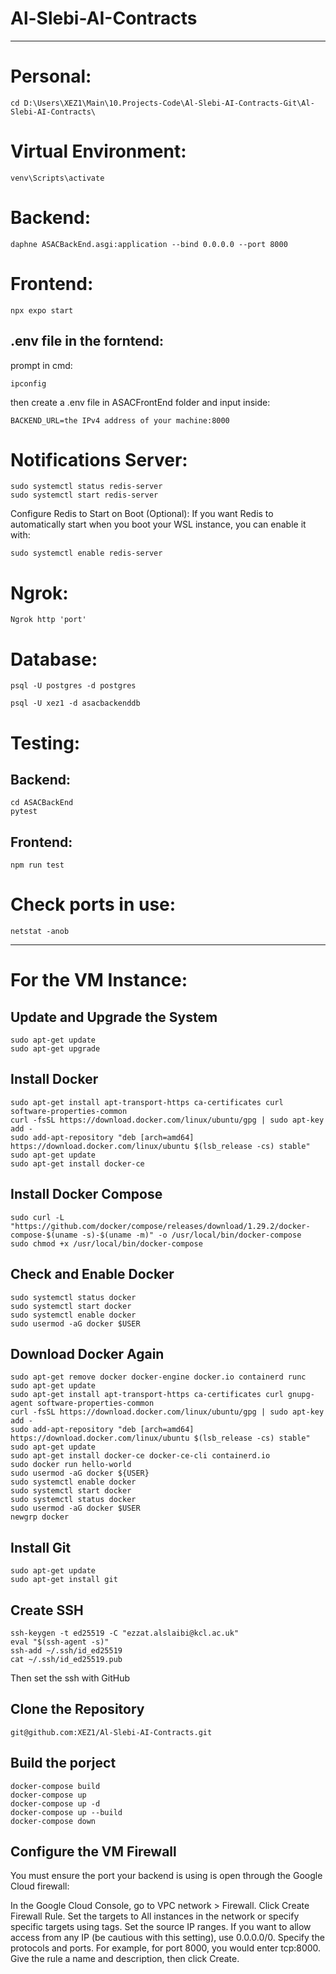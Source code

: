 # Al-Slebi-AI-Contracts
---


# Personal:
```
cd D:\Users\XEZ1\Main\10.Projects-Code\Al-Slebi-AI-Contracts-Git\Al-Slebi-AI-Contracts\
```


# Virtual Environment: 
```
venv\Scripts\activate
```


# Backend:
```
daphne ASACBackEnd.asgi:application --bind 0.0.0.0 --port 8000
```


# Frontend:
```
npx expo start
```


## .env file in the forntend:
prompt in cmd: 
```
ipconfig
```
then create a .env file in ASACFrontEnd folder and input inside:
```
BACKEND_URL=the IPv4 address of your machine:8000
```


# Notifications Server:
```
sudo systemctl status redis-server
sudo systemctl start redis-server
```
Configure Redis to Start on Boot (Optional): If you want Redis to automatically start when you boot your WSL instance, you can enable it with:
```
sudo systemctl enable redis-server
```


# Ngrok:
```
Ngrok http 'port'
```


# Database:
```
psql -U postgres -d postgres
```
```
psql -U xez1 -d asacbackenddb
```


# Testing:

## Backend:
```
cd ASACBackEnd
pytest
```

## Frontend:
```
npm run test
```

# Check ports in use:
```
netstat -anob
```


----

# For the VM Instance:

## Update and Upgrade the System
```
sudo apt-get update
sudo apt-get upgrade
```

## Install Docker
```
sudo apt-get install apt-transport-https ca-certificates curl software-properties-common
curl -fsSL https://download.docker.com/linux/ubuntu/gpg | sudo apt-key add -
sudo add-apt-repository "deb [arch=amd64] https://download.docker.com/linux/ubuntu $(lsb_release -cs) stable"
sudo apt-get update
sudo apt-get install docker-ce
```

## Install Docker Compose
```
sudo curl -L "https://github.com/docker/compose/releases/download/1.29.2/docker-compose-$(uname -s)-$(uname -m)" -o /usr/local/bin/docker-compose
sudo chmod +x /usr/local/bin/docker-compose
```

## Check and Enable Docker
```
sudo systemctl status docker
sudo systemctl start docker
sudo systemctl enable docker
sudo usermod -aG docker $USER
```

## Download Docker Again
```
sudo apt-get remove docker docker-engine docker.io containerd runc
sudo apt-get update
sudo apt-get install apt-transport-https ca-certificates curl gnupg-agent software-properties-common
curl -fsSL https://download.docker.com/linux/ubuntu/gpg | sudo apt-key add -
sudo add-apt-repository "deb [arch=amd64] https://download.docker.com/linux/ubuntu $(lsb_release -cs) stable"
sudo apt-get update
sudo apt-get install docker-ce docker-ce-cli containerd.io
sudo docker run hello-world
sudo usermod -aG docker ${USER}
sudo systemctl enable docker
sudo systemctl start docker
sudo systemctl status docker
sudo usermod -aG docker $USER
newgrp docker

```

## Install Git
```
sudo apt-get update
sudo apt-get install git
```

## Create SSH
```
ssh-keygen -t ed25519 -C "ezzat.alslaibi@kcl.ac.uk"
eval "$(ssh-agent -s)"
ssh-add ~/.ssh/id_ed25519
cat ~/.ssh/id_ed25519.pub
```
Then set the ssh with GitHub

## Clone the Repository
```
git@github.com:XEZ1/Al-Slebi-AI-Contracts.git
```

## Build the porject
```
docker-compose build
docker-compose up
docker-compose up -d
docker-compose up --build 
docker-compose down
```

## Configure the VM Firewall

You must ensure the port your backend is using is open through the Google Cloud firewall:

In the Google Cloud Console, go to VPC network > Firewall.
Click Create Firewall Rule.
Set the targets to All instances in the network or specify specific targets using tags.
Set the source IP ranges. If you want to allow access from any IP (be cautious with this setting), use 0.0.0.0/0.
Specify the protocols and ports. For example, for port 8000, you would enter tcp:8000.
Give the rule a name and description, then click Create.

